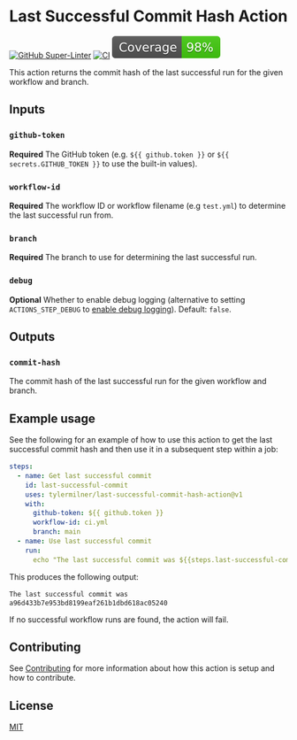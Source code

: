 # Last Successful Commit Hash Action

[![GitHub Super-Linter](https://github.com/tylermilner/last-successful-commit-hash-action/actions/workflows/linter.yml/badge.svg)](https://github.com/tylermilner/last-successful-commit-hash-action/actions/workflows/linter.yml)
[![CI](https://github.com/tylermilner/last-successful-commit-hash-action/actions/workflows/ci.yml/badge.svg)](https://github.com/tylermilner/last-successful-commit-hash-action/actions/workflows/ci.yml)
![coverage badge](./badges/coverage.svg)

This action returns the commit hash of the last successful run for the given
workflow and branch.

## Inputs

### `github-token`

**Required** The GitHub token (e.g. `${{ github.token }}` or
`${{ secrets.GITHUB_TOKEN }}` to use the built-in values).

### `workflow-id`

**Required** The workflow ID or workflow filename (e.g `test.yml`) to determine
the last successful run from.

### `branch`

**Required** The branch to use for determining the last successful run.

### `debug`

**Optional** Whether to enable debug logging (alternative to setting
`ACTIONS_STEP_DEBUG` to
[enable debug logging](https://docs.github.com/en/actions/monitoring-and-troubleshooting-workflows/enabling-debug-logging#enabling-step-debug-logging)).
Default: `false`.

## Outputs

### `commit-hash`

The commit hash of the last successful run for the given workflow and branch.

## Example usage

See the following for an example of how to use this action to get the last
successful commit hash and then use it in a subsequent step within a job:

<!-- prettier-ignore-start -->
```yaml
steps:
  - name: Get last successful commit
    id: last-successful-commit
    uses: tylermilner/last-successful-commit-hash-action@v1
    with:
      github-token: ${{ github.token }}
      workflow-id: ci.yml
      branch: main
  - name: Use last successful commit
    run:
      echo "The last successful commit was ${{steps.last-successful-commit.outputs.commit-hash }}"
```
<!-- prettier-ignore-end -->

This produces the following output:

```console
The last successful commit was a96d433b7e953bd8199eaf261b1dbd618ac05240
```

If no successful workflow runs are found, the action will fail.

## Contributing

See [Contributing](CONTRIBUTING.md) for more information about how this action
is setup and how to contribute.

## License

[MIT](LICENSE)
